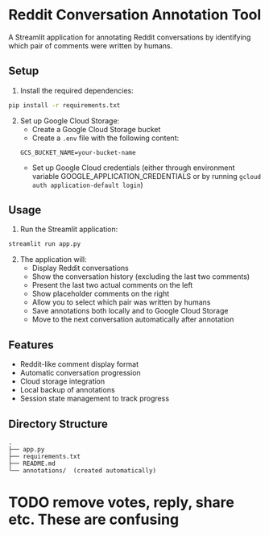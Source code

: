 # Reddit Conversation Annotation Tool

A Streamlit application for annotating Reddit conversations by identifying which pair of comments were written by humans.

## Setup

1. Install the required dependencies:
```bash
pip install -r requirements.txt
```

2. Set up Google Cloud Storage:
   - Create a Google Cloud Storage bucket
   - Create a `.env` file with the following content:
   ```
   GCS_BUCKET_NAME=your-bucket-name
   ```
   - Set up Google Cloud credentials (either through environment variable GOOGLE_APPLICATION_CREDENTIALS or by running `gcloud auth application-default login`)

## Usage

1. Run the Streamlit application:
```bash
streamlit run app.py
```

2. The application will:
   - Display Reddit conversations
   - Show the conversation history (excluding the last two comments)
   - Present the last two actual comments on the left
   - Show placeholder comments on the right
   - Allow you to select which pair was written by humans
   - Save annotations both locally and to Google Cloud Storage
   - Move to the next conversation automatically after annotation

## Features

- Reddit-like comment display format
- Automatic conversation progression
- Cloud storage integration
- Local backup of annotations
- Session state management to track progress

## Directory Structure

```
.
├── app.py
├── requirements.txt
├── README.md
└── annotations/  (created automatically)
```

# TODO remove votes, reply, share etc. These are confusing